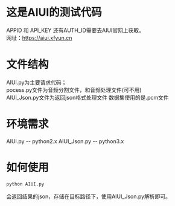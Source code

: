 # 这是AIUI的测试代码
APPID 和 API_KEY 还有AUTH_ID需要去AIUI官网上获取。  
网址：https://aiui.xfyun.cn
# 文件结构
AIUI.py为主要请求代码；<br>
pocess.py文件为音频分割文件，和音频处理文件(可不用)<br>
AIUI_Json.py文件为返回json格式处理文件
数据集使用的是.pcm文件
# 环境需求
AIUI.py -- python2.x
AIUI_Json.py -- python3.x
# 如何使用
```python
python AIUI.py
```
会返回结果的json，存储在目标路径下，使用AIUI_Json.py解析即可。

